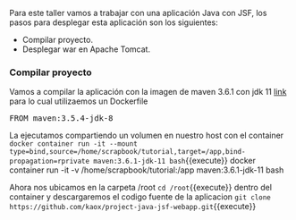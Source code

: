 Para este taller vamos a trabajar con una aplicación Java con JSF, los pasos para desplegar esta aplicación son los siguientes:

* Compilar proyecto.
* Desplegar war en Apache Tomcat.

### Compilar proyecto

Vamos a compilar la aplicación con la imagen de maven 3.6.1 con jdk 11 [link](https://hub.docker.com/_/maven/) para lo cual utilizaemos un Dockerfile

<pre class="file" data-filename="Dockerfile" data-target="append">
FROM maven:3.5.4-jdk-8
</pre>


La ejecutamos compartiendo un volumen en nuestro host con el container 
`docker container run -it --mount type=bind,source=/home/scrapbook/tutorial,target=/app,bind-propagation=rprivate maven:3.6.1-jdk-11 bash`{{execute}}
docker container run -it -v /home/scrapbook/tutorial:/app maven:3.6.1-jdk-11 bash

Ahora nos ubicamos en la carpeta /root `cd /root`{{execute}} dentro del container y descargaremos el codigo fuente de la aplicacion `git clone https://github.com/kaox/project-java-jsf-webapp.git`{{execute}} 

